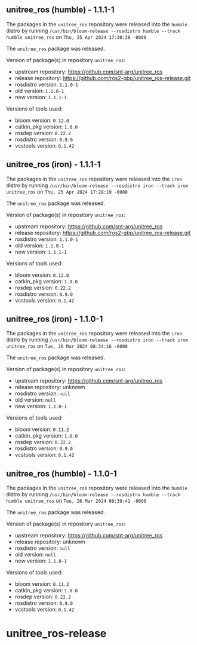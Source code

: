 ## unitree_ros (humble) - 1.1.1-1

The packages in the `unitree_ros` repository were released into the `humble` distro by running `/usr/bin/bloom-release --rosdistro humble --track humble unitree_ros` on `Thu, 25 Apr 2024 17:30:38 -0000`

The `unitree_ros` package was released.

Version of package(s) in repository `unitree_ros`:

- upstream repository: https://github.com/snt-arg/unitree_ros
- release repository: https://github.com/ros2-gbp/unitree_ros-release.git
- rosdistro version: `1.1.0-1`
- old version: `1.1.0-1`
- new version: `1.1.1-1`

Versions of tools used:

- bloom version: `0.12.0`
- catkin_pkg version: `1.0.0`
- rosdep version: `0.22.2`
- rosdistro version: `0.9.0`
- vcstools version: `0.1.42`


## unitree_ros (iron) - 1.1.1-1

The packages in the `unitree_ros` repository were released into the `iron` distro by running `/usr/bin/bloom-release --rosdistro iron --track iron unitree_ros` on `Thu, 25 Apr 2024 17:28:19 -0000`

The `unitree_ros` package was released.

Version of package(s) in repository `unitree_ros`:

- upstream repository: https://github.com/snt-arg/unitree_ros
- release repository: https://github.com/ros2-gbp/unitree_ros-release.git
- rosdistro version: `1.1.0-1`
- old version: `1.1.0-1`
- new version: `1.1.1-1`

Versions of tools used:

- bloom version: `0.12.0`
- catkin_pkg version: `1.0.0`
- rosdep version: `0.22.2`
- rosdistro version: `0.9.0`
- vcstools version: `0.1.42`


## unitree_ros (iron) - 1.1.0-1

The packages in the `unitree_ros` repository were released into the `iron` distro by running `/usr/bin/bloom-release --rosdistro iron --track iron unitree_ros` on `Tue, 26 Mar 2024 08:34:16 -0000`

The `unitree_ros` package was released.

Version of package(s) in repository `unitree_ros`:

- upstream repository: https://github.com/snt-arg/unitree_ros
- release repository: unknown
- rosdistro version: `null`
- old version: `null`
- new version: `1.1.0-1`

Versions of tools used:

- bloom version: `0.11.2`
- catkin_pkg version: `1.0.0`
- rosdep version: `0.22.2`
- rosdistro version: `0.9.0`
- vcstools version: `0.1.42`


## unitree_ros (humble) - 1.1.0-1

The packages in the `unitree_ros` repository were released into the `humble` distro by running `/usr/bin/bloom-release --rosdistro humble --track humble unitree_ros` on `Tue, 26 Mar 2024 08:30:41 -0000`

The `unitree_ros` package was released.

Version of package(s) in repository `unitree_ros`:

- upstream repository: https://github.com/snt-arg/unitree_ros
- release repository: unknown
- rosdistro version: `null`
- old version: `null`
- new version: `1.1.0-1`

Versions of tools used:

- bloom version: `0.11.2`
- catkin_pkg version: `1.0.0`
- rosdep version: `0.22.2`
- rosdistro version: `0.9.0`
- vcstools version: `0.1.42`


# unitree_ros-release
